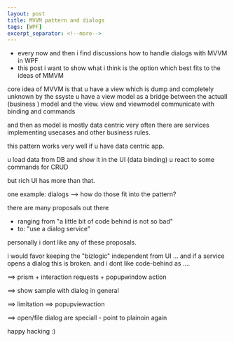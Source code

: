 ```yaml
---
layout: post
title: MVVM pattern and dialogs
tags: [WPF]
excerpt_separator: <!--more-->
---
```


- every now and then i find discussions how to handle dialogs with MVVM in WPF
- this post i want to show what i think is the option which best fits to the ideas of MMVM

<!--more-->

core idea of MVVM is that u have a view which is dump and completely unknown by the ssyste
u have a view model as a bridge between the actuall (business ) model and the view.
view and viewmodel communicate with binding and commands

and then as model is mostly data centric very often there are services implementing usecases
and other business rules.

this pattern works very well if u have data centric app.

u load data from DB and show it in the UI (data binding)
u react to some commands for CRUD

but rich UI has more than that.

one example: dialogs --> how do those fit into the pattern?

there are many proposals out there
- ranging from "a little bit of code behind is not so bad"
- to: "use a dialog service"

personally i dont like any of these proposals.

i would favor keeping the "bizlogic" independent from UI ... and if a service opens a dialog this is broken.
and i dont like code-behind as ....

==> prism + interaction requests + popupwindow action

==> show sample with dialog in general

==> limitation ==> popupviewaction

==> open/file dialog are speciall - point to plainoin again


happy hacking :)
